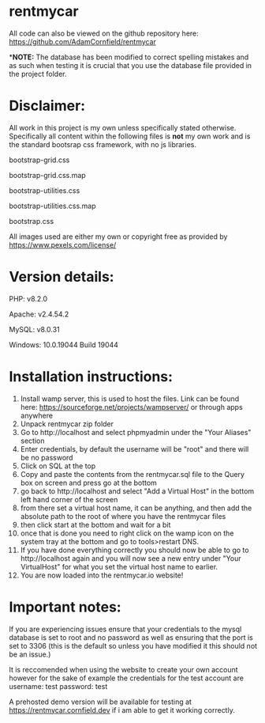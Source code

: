 # rentmycar
All code can also be viewed on the github repository here: https://github.com/AdamCornfield/rentmycar

***NOTE:** The database has been modified to correct spelling mistakes and as such when testing it is crucial that you use the database file provided in the project folder.


# Disclaimer:
All work in this project is my own unless specifically stated otherwise.
Specifically all content within the following files is **not** my own work and is the standard bootsrap css framework, with no js libraries.

bootstrap-grid.css

bootstrap-grid.css.map

bootstrap-utilities.css

bootstrap-utilities.css.map

bootstrap.css


All images used are either my own or copyright free as provided by https://www.pexels.com/license/


# Version details:

PHP: v8.2.0

Apache: v2.4.54.2

MySQL: v8.0.31

Windows: 10.0.19044 Build 19044


# Installation instructions:
1. Install wamp server, this is used to host the files.
Link can be found here: https://sourceforge.net/projects/wampserver/ or through apps anywhere
2. Unpack rentmycar zip folder
3. Go to http://localhost and select phpmyadmin under the "Your Aliases" section
4. Enter credentials, by default the username will be "root" and there will be no password
5. Click on SQL at the top
6. Copy and paste the contents from the rentmycar.sql file to the Query box on screen and press go at the bottom
7. go back to http://localhost and select "Add a Virtual Host" in the bottom left hand corner of the screen
8. from there set a virtual host name, it can be anything, and then add the absolute path to the root of where you have the rentmycar files
9. then click start at the bottom and wait for a bit
10. once that is done you need to right click on the wamp icon on the system tray at the bottom and go to tools>restart DNS.
11. If you have done everything correctly you should now be able to go to http://localhost again and you will now see a new entry under "Your VirtualHost" for what you set the virtual host name to earlier.
12. You are now loaded into the rentmycar.io website!


# Important notes:
If you are experiencing issues ensure that your credentials to the mysql database is set to root and no password as well as ensuring that the port is set to 3306 (this is the default so unless you have modified it this should not be an issue.)

It is reccomended when using the website to create your own account however for the sake of example the credentials for the test account are username: test password: test

A prehosted demo version will be available for testing at https://rentmycar.cornfield.dev if i am able to get it working correctly.